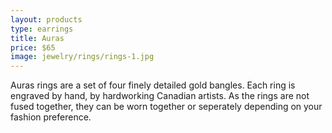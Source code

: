 ```yaml
---
layout: products
type: earrings
title: Auras
price: $65
image: jewelry/rings/rings-1.jpg
---
```



Auras rings are a set of four finely detailed gold bangles. Each ring is engraved by hand, by hardworking Canadian artists. As the rings are not fused together, they can be worn together or seperately depending on your fashion preference.
